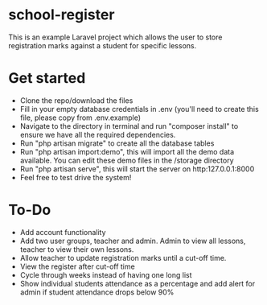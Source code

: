 # school-register

This is an example Laravel project which allows the user to store registration marks against a student for specific lessons.

# Get started

* Clone the repo/download the files
* Fill in your empty database credentials in .env (you'll need to create this file, please copy from .env.example)
* Navigate to the directory in terminal and run "composer install" to ensure we have all the required dependencies.
* Run "php artisan migrate" to create all the database tables
* Run "php artisan import:demo", this will import all the demo data available. You can edit these demo files in the /storage directory
* Run "php artisan serve", this will start the server on http:127.0.0.1:8000
* Feel free to test drive the system!

# To-Do

* Add account functionality
* Add two user groups, teacher and admin. Admin to view all lessons, teacher to view their own lessons.
* Allow teacher to update registration marks until a cut-off time.
* View the register after cut-off time
* Cycle through weeks instead of having one long list
* Show individual students attendance as a percentage and add alert for admin if student attendance drops below 90%
